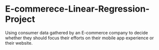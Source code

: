 # E-commerece-Linear-Regression-Project
Using consumer data gathered by an E-commerce company to decide whether they should focus their efforts on their mobile app experience or their website.
